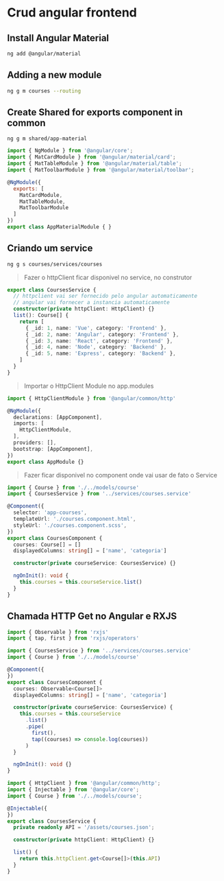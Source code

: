 # Crud angular frontend

## Install Angular Material

```bash
ng add @angular/material
```

## Adding a new module

```bash
ng g m courses --routing
```

## Create Shared for exports component in common

```base
ng g m shared/app-material
```

```js
import { NgModule } from '@angular/core';
import { MatCardModule } from '@angular/material/card';
import { MatTableModule } from '@angular/material/table';
import { MatToolbarModule } from '@angular/material/toolbar';

@NgModule({
  exports: [
    MatCardModule,
    MatTableModule,
    MatToolbarModule
  ]
})
export class AppMaterialModule { }
```

## Criando um service

```bash
ng g s courses/services/courses
```

> Fazer o httpClient ficar disponivel no service, no construtor
 
```ts
export class CoursesService {
  // httpclient vai ser fornecido pelo angular automaticamente
  // angular vai fornecer a instancia automaticamente
  constructor(private httpClient: HttpClient) {}
  list(): Course[] {
    return [
      { _id: 1, name: 'Vue', category: 'Frontend' },
      { _id: 2, name: 'Angular', category: 'Frontend' },
      { _id: 3, name: 'React', category: 'Frontend' },
      { _id: 4, name: 'Node', category: 'Backend' },
      { _id: 5, name: 'Express', category: 'Backend' },
    ]
  }
}
```

> Importar o HttpClient Module no app.modules

```ts
import { HttpClientModule } from '@angular/common/http'

@NgModule({
  declarations: [AppComponent],
  imports: [
    HttpClientModule,
  ],
  providers: [],
  bootstrap: [AppComponent],
})
export class AppModule {}
```

> Fazer ficar disponivel no component onde vai usar de fato o Service

```ts
import { Course } from './../models/course'
import { CoursesService } from '../services/courses.service'

@Component({
  selector: 'app-courses',
  templateUrl: './courses.component.html',
  styleUrl: './courses.component.scss',
})
export class CoursesComponent {
  courses: Course[] = []
  displayedColumns: string[] = ['name', 'categoria']

  constructor(private courseService: CoursesService) {}

  ngOnInit(): void {
    this.courses = this.courseService.list()
  }
}

```

## Chamada HTTP Get no Angular e RXJS

```ts -> Courses Components
import { Observable } from 'rxjs'
import { tap, first } from 'rxjs/operators'

import { CoursesService } from '../services/courses.service'
import { Course } from './../models/course'

@Component({
})
export class CoursesComponent {
  courses: Observable<Course[]>
  displayedColumns: string[] = ['name', 'categoria']

  constructor(private courseService: CoursesService) {
    this.courses = this.courseService
      .list()
      .pipe(
        first(),
        tap((courses) => console.log(courses))
      )
  }

  ngOnInit(): void {}
}
```

```ts -> Courses Service
import { HttpClient } from '@angular/common/http';
import { Injectable } from '@angular/core';
import { Course } from './../models/course';

@Injectable({
})
export class CoursesService {
  private readonly API = '/assets/courses.json';

  constructor(private httpClient: HttpClient) {}

  list() {
    return this.httpClient.get<Course[]>(this.API)
  }
}
```

